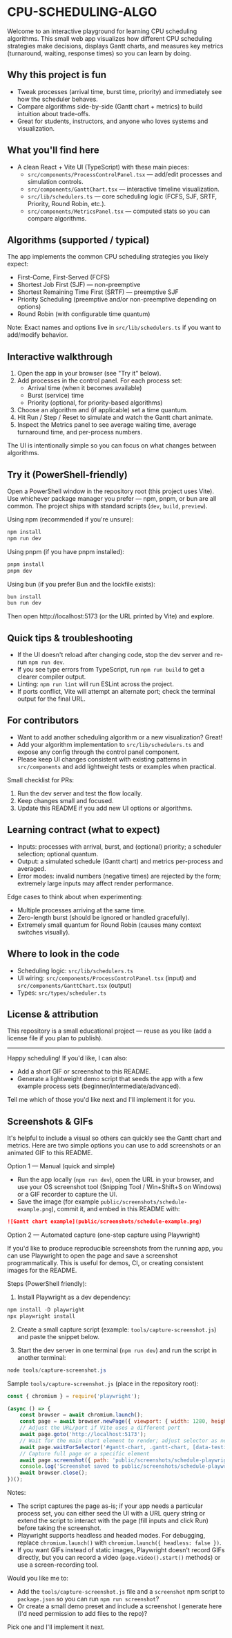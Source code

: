 # CPU-SCHEDULING-ALGO

Welcome to an interactive playground for learning CPU scheduling algorithms. This small web app visualizes how different CPU scheduling strategies make decisions, displays Gantt charts, and measures key metrics (turnaround, waiting, response times) so you can learn by doing.

## Why this project is fun

- Tweak processes (arrival time, burst time, priority) and immediately see how the scheduler behaves.
- Compare algorithms side-by-side (Gantt chart + metrics) to build intuition about trade-offs.
- Great for students, instructors, and anyone who loves systems and visualization.

## What you'll find here

- A clean React + Vite UI (TypeScript) with these main pieces:
	- `src/components/ProcessControlPanel.tsx` — add/edit processes and simulation controls.
	- `src/components/GanttChart.tsx` — interactive timeline visualization.
	- `src/lib/schedulers.ts` — core scheduling logic (FCFS, SJF, SRTF, Priority, Round Robin, etc.).
	- `src/components/MetricsPanel.tsx` — computed stats so you can compare algorithms.

## Algorithms (supported / typical)

The app implements the common CPU scheduling strategies you likely expect:

- First-Come, First-Served (FCFS)
- Shortest Job First (SJF) — non-preemptive
- Shortest Remaining Time First (SRTF) — preemptive SJF
- Priority Scheduling (preemptive and/or non-preemptive depending on options)
- Round Robin (with configurable time quantum)

Note: Exact names and options live in `src/lib/schedulers.ts` if you want to add/modify behavior.

## Interactive walkthrough

1. Open the app in your browser (see "Try it" below).
2. Add processes in the control panel. For each process set:
	 - Arrival time (when it becomes available)
	 - Burst (service) time
	 - Priority (optional, for priority-based algorithms)
3. Choose an algorithm and (if applicable) set a time quantum.
4. Hit Run / Step / Reset to simulate and watch the Gantt chart animate.
5. Inspect the Metrics panel to see average waiting time, average turnaround time, and per-process numbers.

The UI is intentionally simple so you can focus on what changes between algorithms.

## Try it (PowerShell-friendly)

Open a PowerShell window in the repository root (this project uses Vite). Use whichever package manager you prefer — npm, pnpm, or bun are all common. The project ships with standard scripts (`dev`, `build`, `preview`).

Using npm (recommended if you're unsure):

```powershell
npm install
npm run dev
```

Using pnpm (if you have pnpm installed):

```powershell
pnpm install
pnpm dev
```

Using bun (if you prefer Bun and the lockfile exists):

```powershell
bun install
bun run dev
```

Then open http://localhost:5173 (or the URL printed by Vite) and explore.

## Quick tips & troubleshooting

- If the UI doesn't reload after changing code, stop the dev server and re-run `npm run dev`.
- If you see type errors from TypeScript, run `npm run build` to get a clearer compiler output.
- Linting: `npm run lint` will run ESLint across the project.
- If ports conflict, Vite will attempt an alternate port; check the terminal output for the final URL.

## For contributors

- Want to add another scheduling algorithm or a new visualization? Great!
- Add your algorithm implementation to `src/lib/schedulers.ts` and expose any config through the control panel component.
- Please keep UI changes consistent with existing patterns in `src/components` and add lightweight tests or examples when practical.

Small checklist for PRs:

1. Run the dev server and test the flow locally.
2. Keep changes small and focused.
3. Update this README if you add new UI options or algorithms.

## Learning contract (what to expect)

- Inputs: processes with arrival, burst, and (optional) priority; a scheduler selection; optional quantum.
- Output: a simulated schedule (Gantt chart) and metrics per-process and averaged.
- Error modes: invalid numbers (negative times) are rejected by the form; extremely large inputs may affect render performance.

Edge cases to think about when experimenting:

- Multiple processes arriving at the same time.
- Zero-length burst (should be ignored or handled gracefully).
- Extremely small quantum for Round Robin (causes many context switches visually).

## Where to look in the code

- Scheduling logic: `src/lib/schedulers.ts`
- UI wiring: `src/components/ProcessControlPanel.tsx` (input) and `src/components/GanttChart.tsx` (output)
- Types: `src/types/scheduler.ts`

## License & attribution

This repository is a small educational project — reuse as you like (add a license file if you plan to publish).

---

Happy scheduling! If you'd like, I can also:

- Add a short GIF or screenshot to this README.
- Generate a lightweight demo script that seeds the app with a few example process sets (beginner/intermediate/advanced).

Tell me which of those you'd like next and I'll implement it for you.

## Screenshots & GIFs

It's helpful to include a visual so others can quickly see the Gantt chart and metrics. Here are two simple options you can use to add screenshots or an animated GIF to this README.

Option 1 — Manual (quick and simple)

- Run the app locally (`npm run dev`), open the URL in your browser, and use your OS screenshot tool (Snipping Tool / Win+Shift+S on Windows) or a GIF recorder to capture the UI.
- Save the image (for example `public/screenshots/schedule-example.png`), commit it, and embed in this README with:

```markdown
![Gantt chart example](public/screenshots/schedule-example.png)
```

Option 2 — Automated capture (one-step capture using Playwright)

If you'd like to produce reproducible screenshots from the running app, you can use Playwright to open the page and save a screenshot programmatically. This is useful for demos, CI, or creating consistent images for the README.

Steps (PowerShell friendly):

1. Install Playwright as a dev dependency:

```powershell
npm install -D playwright
npx playwright install
```

2. Create a small capture script (example: `tools/capture-screenshot.js`) and paste the snippet below.

3. Start the dev server in one terminal (`npm run dev`) and run the script in another terminal:

```powershell
node tools/capture-screenshot.js
```

Sample `tools/capture-screenshot.js` (place in the repository root):

```javascript
const { chromium } = require('playwright');

(async () => {
	const browser = await chromium.launch();
	const page = await browser.newPage({ viewport: { width: 1280, height: 720 } });
	// Adjust the URL/port if Vite uses a different port
	await page.goto('http://localhost:5173');
	// Wait for the main chart element to render; adjust selector as needed
	await page.waitForSelector('#gantt-chart, .gantt-chart, [data-testid="gantt"]', { timeout: 5000 }).catch(() => {});
	// Capture full page or a specific element
	await page.screenshot({ path: 'public/screenshots/schedule-playwright.png', fullPage: true });
	console.log('Screenshot saved to public/screenshots/schedule-playwright.png');
	await browser.close();
})();
```

Notes:

- The script captures the page as-is; if your app needs a particular process set, you can either seed the UI with a URL query string or extend the script to interact with the page (fill inputs and click Run) before taking the screenshot.
- Playwright supports headless and headed modes. For debugging, replace `chromium.launch()` with `chromium.launch({ headless: false })`.
- If you want GIFs instead of static images, Playwright doesn't record GIFs directly, but you can record a video (`page.video().start()` methods) or use a screen-recording tool.

Would you like me to:

- Add the `tools/capture-screenshot.js` file and a `screenshot` npm script to `package.json` so you can run `npm run screenshot`?
- Or create a small demo preset and include a screenshot I generate here (I'd need permission to add files to the repo)?

Pick one and I'll implement it next.

